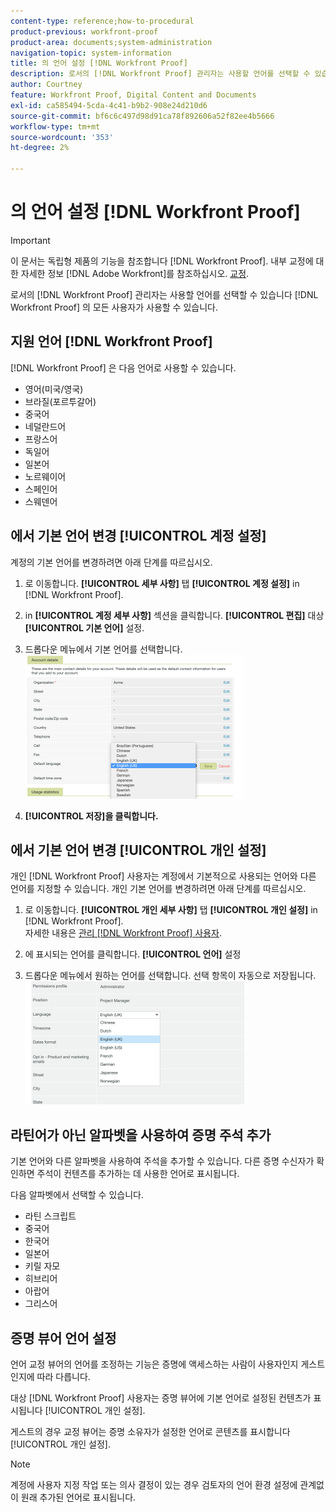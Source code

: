 ```yaml
---
content-type: reference;how-to-procedural
product-previous: workfront-proof
product-area: documents;system-administration
navigation-topic: system-information
title: 의 언어 설정 [!DNL Workfront Proof]
description: 로서의 [!DNL Workfront Proof] 관리자는 사용할 언어를 선택할 수 있습니다 [!DNL Workfront Proof] 의 모든 사용자가 사용할 수 있습니다.
author: Courtney
feature: Workfront Proof, Digital Content and Documents
exl-id: ca585494-5cda-4c41-b9b2-908e24d210d6
source-git-commit: bf6c6c497d98d91ca78f892606a52f82ee4b5666
workflow-type: tm+mt
source-wordcount: '353'
ht-degree: 2%

---
```


# 의 언어 설정 [!DNL Workfront Proof]

>[!IMPORTANT]
>
>이 문서는 독립형 제품의 기능을 참조합니다 [!DNL Workfront Proof]. 내부 교정에 대한 자세한 정보 [!DNL Adobe Workfront]를 참조하십시오. [교정](../../../review-and-approve-work/proofing/proofing.md).

로서의 [!DNL Workfront Proof] 관리자는 사용할 언어를 선택할 수 있습니다 [!DNL Workfront Proof] 의 모든 사용자가 사용할 수 있습니다.

## 지원 언어 [!DNL Workfront Proof]

[!DNL Workfront Proof] 은 다음 언어로 사용할 수 있습니다.

* 영어(미국/영국)
* 브라질(포르투갈어)
* 중국어
* 네덜란드어
* 프랑스어
* 독일어
* 일본어
* 노르웨이어
* 스페인어
* 스웨덴어

## 에서 기본 언어 변경 [!UICONTROL 계정 설정]

계정의 기본 언어를 변경하려면 아래 단계를 따르십시오.

1. 로 이동합니다. **[!UICONTROL 세부 사항]** 탭 **[!UICONTROL 계정 설정]** in [!DNL Workfront Proof].

1. in **[!UICONTROL 계정 세부 사항]** 섹션을 클릭합니다. **[!UICONTROL 편집]** 대상 **[!UICONTROL 기본 언어]** 설정.

1. 드롭다운 메뉴에서 기본 언어를 선택합니다.\
   ![account_language_setting.png](assets/account-language-setting-350x230.png)

1. **[!UICONTROL 저장]을 클릭합니다.**

## 에서 기본 언어 변경 [!UICONTROL 개인 설정]

개인 [!DNL Workfront Proof] 사용자는 계정에서 기본적으로 사용되는 언어와 다른 언어를 지정할 수 있습니다. 개인 기본 언어를 변경하려면 아래 단계를 따르십시오.

1. 로 이동합니다. **[!UICONTROL 개인 세부 사항]** 탭 **[!UICONTROL 개인 설정]** in [!DNL Workfront Proof].\
   자세한 내용은 [관리 [!DNL Workfront Proof] 사용자](../../../workfront-proof/wp-acct-admin/account-settings/manage-wp-users.md).

1. 에 표시되는 언어를 클릭합니다. **[!UICONTROL 언어]** 설정
1. 드롭다운 메뉴에서 원하는 언어를 선택합니다. 선택 항목이 자동으로 저장됩니다.\
   ![personal_language_setting.png](assets/personal-language-setting-350x197.png)

## 라틴어가 아닌 알파벳을 사용하여 증명 주석 추가

기본 언어와 다른 알파벳을 사용하여 주석을 추가할 수 있습니다. 다른 증명 수신자가 확인하면 주석이 컨텐츠를 추가하는 데 사용한 언어로 표시됩니다.

다음 알파벳에서 선택할 수 있습니다.

* 라틴 스크립트
* 중국어
* 한국어
* 일본어
* 키릴 자모
* 히브리어
* 아랍어
* 그리스어

## 증명 뷰어 언어 설정

언어 교정 뷰어의 언어를 조정하는 기능은 증명에 액세스하는 사람이 사용자인지 게스트인지에 따라 다릅니다.

대상 [!DNL Workfront Proof] 사용자는 증명 뷰어에 기본 언어로 설정된 컨텐츠가 표시됩니다 [!UICONTROL 개인 설정].

게스트의 경우 교정 뷰어는 증명 소유자가 설정한 언어로 콘텐츠를 표시합니다 [!UICONTROL 개인 설정].

>[!NOTE]
>
>계정에 사용자 지정 작업 또는 의사 결정이 있는 경우 검토자의 언어 환경 설정에 관계없이 원래 추가된 언어로 표시됩니다.
